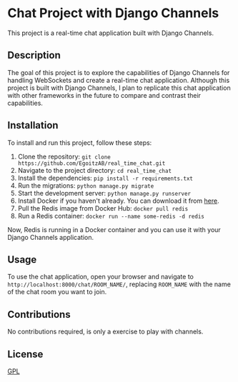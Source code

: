 # Chat Project with Django Channels

This project is a real-time chat application built with Django Channels.

## Description

The goal of this project is to explore the capabilities of Django Channels for handling WebSockets and create a real-time chat application. Although this project is built with Django Channels, I plan to replicate this chat application with other frameworks in the future to compare and contrast their capabilities.

## Installation

To install and run this project, follow these steps:

1. Clone the repository: `git clone https://github.com/EgoitzAB/real_time_chat.git`
2. Navigate to the project directory: `cd real_time_chat`
3. Install the dependencies: `pip install -r requirements.txt`
4. Run the migrations: `python manage.py migrate`
5. Start the development server: `python manage.py runserver`
6. Install Docker if you haven't already. You can download it from [here](https://www.docker.com/products/docker-desktop).
7. Pull the Redis image from Docker Hub: `docker pull redis`
8. Run a Redis container: `docker run --name some-redis -d redis`

Now, Redis is running in a Docker container and you can use it with your Django Channels application.

## Usage

To use the chat application, open your browser and navigate to `http://localhost:8000/chat/ROOM_NAME/`, replacing `ROOM_NAME` with the name of the chat room you want to join.

## Contributions

No contributions required, is only a exercise to play with channels.

## License

[GPL](https://choosealicense.com/licenses/gpl-3.0/)